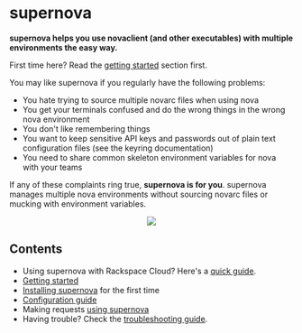 # supernova

**supernova helps you use novaclient (and other executables) with multiple environments the easy way.**

First time here?  Read the [getting started](gettingstarted.md) section first.

You may like supernova if you regularly have the following problems:

  * You hate trying to source multiple novarc files when using nova
  * You get your terminals confused and do the wrong things in the wrong nova environment
  * You don't like remembering things
  * You want to keep sensitive API keys and passwords out of plain text configuration files (see the keyring documentation)
  * You need to share common skeleton environment variables for nova with your teams

If any of these complaints ring true, **supernova is for you**. supernova manages multiple nova environments without sourcing novarc files or mucking with environment variables.


<p style="text-align: center;">
  <img src="https://camo.githubusercontent.com/c8aab3ab68ce01377096e0363dbfe8ffede82a51/687474703a2f2f692e696d6775722e636f6d2f434c59593035452e6a7067">
</p>

## Contents

*   Using supernova with Rackspace Cloud? Here's a [quick guide](raxquickstart.md).
*   [Getting started](gettingstarted.md)
*   [Installing supernova](installation.md) for the first time
*   [Configuration guide](configuring.md)
*   Making requests [using supernova](usingsupernova.md)
*   Having trouble? Check the [troubleshooting guide](troubleshooting.md).
